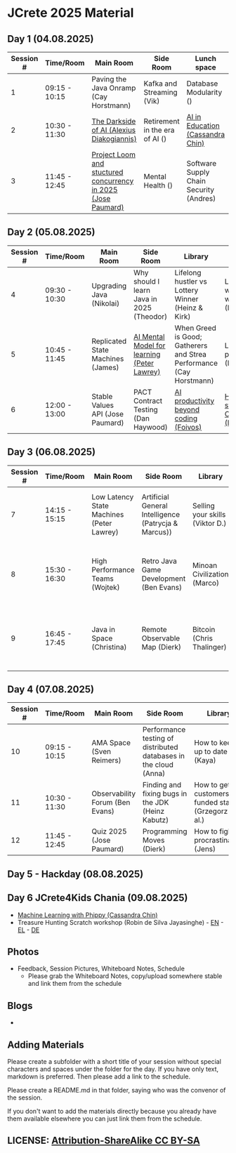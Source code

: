 # JCrete 2025 Material

## Day 1 (04.08.2025)

| Session # | Time/Room      | Main Room    | Side Room | Lunch space | Library  | Villa   |   
|-----------|----------------|--------------|-----------|-------- |-----------|------------|
| 1         | 09:15 - 10:15  | Paving the Java Onramp (Cay Horstmann)    |  Kafka and Streaming (Vik)  | Database Modularity () |           | Mindfulness for stress relief (Chair Yoga)    |
| 2         | 10:30 - 11:30  | [The Darkside of AI (Alexius Diakogiannis)](Day1/Session2/DarksideOfAI.md) |  Retirement in the era of AI ()  | [AI in Education (Cassandra Chin)](Day1/Session2/AI_in_Education.md)   | AI Tools to increase productivity (Mohammend) | Surviving the AI era (James) |
| 3         | 11:45 - 12:45  | [Project Loom and stuctured concurrency in 2025 (Jose Paumard)](Day1/Session3/StructuredConcurrency.md) |  Mental Health () | Software Supply Chain Security (Andres)      | Java and AI (Zoran) |  How AI shapes interviews (Anna) |
 
## Day 2 (05.08.2025)

| Session # | Time/Room      | Main Room    | Side Room | Library | Villa  |
|-----------|----------------|--------------|-----------|---------|--------|
| 4         | 09:30 - 10:30  | Upgrading Java (Nikolai) | Why should I learn Java in 2025 (Theodor) | Lifelong hustler vs Lottery Winner (Heinz & Kirk) | Life after working; what's next (Mary) |
| 5         | 10:45 - 11:45  | Replicated State Machines (James) | [AI Mental Model for learning (Peter Lawrey)](Day2/Session2/AI_as_a_Learning_Tool.pdf) | When Greed is Good; Gatherers and Strea Performance (Cay Horstmann)  | Literate programming (Felix)          |
| 6         | 12:00 - 13:00  | Stable Values API (Jose Paumard) | PACT Contract Testing (Dan Haywood) | [AI productivity beyond coding (Foivos)](Day2/Session3/AI_productivity_beyond_coding.md) | [How to get started in Open Source (Kaya)](Day2/Session3/start_open_source.md)  |

## Day 3 (06.08.2025)

| Session # | Time/Room      | Main Room    | Side Room | Library | Villa |
|-----------|----------------|--------------|----------|----------|-------|
| 7         | 14:15 - 15:15  | Low Latency State Machines (Peter Lawrey) | Artificial General Intelligence (Patrycja & Marcus)) | Selling your skills (Viktor D.)  | Mysteries of modern switch revealed (Cay Horstmann)  |
| 8         | 15:30 - 16:30  | High Performance Teams (Wojtek) | Retro Java Game Development (Ben Evans) | Minoan Civilization (Marco) | Building & nurturing user communities (JUGs) (AI collective) (Mary)  |
| 9         | 16:45 - 17:45  | Java in Space (Christina) | Remote Observable Map (Dierk) | Bitcoin (Chris Thalinger)  | Buildings Products and Companies in the Java Ecosystem (Zoran) |


## Day 4 (07.08.2025)
| Session # | Time/Room      | Main Room    | Side Room | Library | Villa |
|-----------|----------------|--------------|----------|----------|-------|
| 10        | 09:15 - 10:15  | AMA Space (Sven Reimers) | Performance testing of distributed databases in the cloud (Anna) | How to keep up to date (Kaya)          | JSON in the JDK (Cay Horstmann)      |
| 11        | 10:30 - 11:30  | Observability Forum (Ben Evans) | Finding and fixing bugs in the JDK (Heinz Kabutz)         | How to get customers/self funded startup (Grzegorz & al.)         |  War stories (Juana)     |
| 12        | 11:45 - 12:45  | Quiz 2025 (Jose Paumard) | Programming Moves (Dierk)         | How to fight procrastination (Jens)         |  Writing Tech books (Jason)     |

## Day 5 - Hackday (08.08.2025)


## Day 6 JCrete4Kids Chania (09.08.2025)
* [Machine Learning with Phippy (Cassandra Chin)](https://www.phippyai.com/gr/)
* Treasure Hunting Scratch workshop (Robin de Silva Jayasinghe) - [EN](JCrete4Kids/Treasure_Hunt_Scratch_en-US.pdf) - [EL](JCrete4Kids/Treasure_Hunt_Scratch_EL.pdf) - [DE](JCrete4Kids/Schatz_Suche_Scratch_Aufgaben.pdf)

## Photos

* Feedback, Session Pictures, Whiteboard Notes, Schedule
    * Please grab the Whiteboard Notes, copy/upload somewhere stable and link them from the schedule

## Blogs

* 


## Adding Materials

Please create a subfolder with a short title of your session without special characters and spaces under the folder for the day. If you have only text, markdown is preferred. Then please add a link to the schedule.

Please create a README.md in that folder, saying who was the convenor of the session.

If you don't want to add the materials directly because you already have them available elsewhere you can just link them from the schedule.

## LICENSE:  [Attribution-ShareAlike CC BY-SA](https://creativecommons.org/licenses/)

